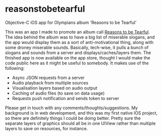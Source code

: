 # reasonstobetearful
Objective-C iOS app for Olympians album 'Reasons to be Tearful'

This was an app I made to promote an album call <a href='http://reasontobetearful.com'>Reasons to be Tearful</a>. The idea behind the album was to have a big list of miserable slogans, and the app would display them as a sort of anti-motivational thing, along with some droney miserable sounds. Basically, tech-wise, it pulls a bunch of slogans and sounds from a server and displays/caches/layers them. The finished app is now available on the app store, thought I would make the code public here as it might be useful to somebody. It makes use of the following:

<ul>
  <li>Async JSON requests from a server</li>
  <li>Audio playback from multiple sources</li>
  <li>Visualisation layers based on audio output</li>
  <li>Caching of audio files (to save on data usage)</li>
  <li>Requests push notification and sends token to server</li>
</ul>

Please get in touch with any comments/thoughts/suggestions. My background is in web development, and this was my first native IOS project, so there are definitely things I could be doing better. Pretty sure the separate layers of graphics should all be in one UIView rather than multiple layers to save on resources, for instance.
